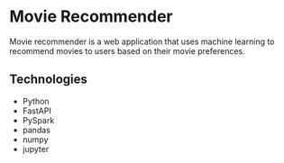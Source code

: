 # Movie Recommender

Movie recommender is a web application that uses machine learning to recommend movies to users based on their movie preferences.

## Technologies

- Python
- FastAPI
- PySpark
- pandas
- numpy
- jupyter
